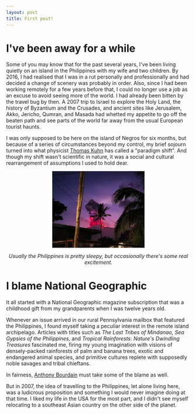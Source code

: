 ```yaml
---
layout: post
title: First post!
---
```


# I've been away for a while

Some of you may know that for the past several years, I've been living quietly on an island in the Philippines with my wife and two children. By 2016, I had realised that I was in a rut personally and professionally and had decided a change of scenery was probably in order. Also, since I had been working remotely for a few years before that, I could no longer use a job as an excuse to avoid seeing more of the world. I had already been bitten by the travel bug by then. A 2007 trip to Israel to explore the Holy Land, the history of Byzantium and the Crusades, and ancient sites like Jerusalem, Akko, Jericho, Qumran, and Masada had whetted my appetite to go off the beaten path and see parts of the world far away from the usual European tourist haunts.

I was only supposed to be here on the island of Negros for six months, but because of a series of circumstances beyond my control, my brief sojourn turned into what physicist [Thomas Kuhn](https://plato.stanford.edu/entries/thomas-kuhn/) has called a "paradigm shift". And though my shift wasn't scientific in nature, it was a social and cultural rearrangement of assumptions I used to hold dear.


<img src="/assets/images/kanlaon.jpg" style="max-width:50%; display:block; margin:auto;">
<p style="text-align:center; font-size:inherit;"><i>Usually the Philippines is pretty sleepy, but occasionally there's some real excitement.</i></p>

# I blame National Geographic 

It all started with a National Geographic magazine subscription that was a childhood gift from my grandparents when I was twelve years old. 

Whenever an issue arrived in our rural Pennsylvania mailbox that featured the Philippines, I found myself taking a peculiar interest in the remote island archipelago. Articles with titles such as <i>The Last Tribes of Mindanao, Sea Gypsies of the Philippines,</i> and <i>Tropical Rainforests: Nature's Dwindling Treasures</i> fascinated me, firing my young imagination with visions of densely-packed rainforests of palm and banana trees, exotic and endangered animal species, and primitive cultures replete with supposedly noble savages and tribal chieftans.

In fairness, [Anthony Bourdain](https://www.amazon.com/Anthony-Bourdain-No-Reservations-Season/dp/B09229BZ67) must take some of the blame as well.

But in 2007, the idea of travelling to the Philippines, let alone living here, was a ludicrous proposition and something I would never imagine doing at that time. I liked my life in the USA for the most part, and I didn't see myself relocating to a southeast Asian country on the other side of the planet.
